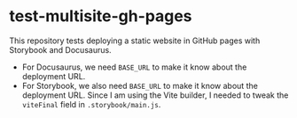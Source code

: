 # test-multisite-gh-pages

This repository tests deploying a static website in GitHub pages with Storybook and Docusaurus.

- For Docusaurus, we need `BASE_URL` to make it know about the deployment URL.
- For Storybook, we also need `BASE_URL` to make it know about the deployment URL. Since I am using the Vite builder, I needed to tweak the `viteFinal` field in `.storybook/main.js`.
